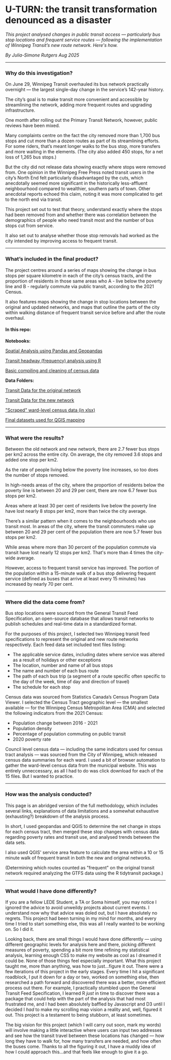 # U-TURN: the transit transformation denounced as a disaster

_This project analysed changes in public transit access — particularly bus stop locations and frequent service routes — following the implementation of Winnipeg Transit’s new route network. Here's how._

_By Julia-Simone Rutgers_
_Aug 2025_

---

### Why do this investigation?

On June 29, Winnipeg Transit overhauled its bus network practically overnight — the largest single-day change in the service’s 142-year history. 

The city’s goal is to make transit more convenient and accessible by streamlining the network, adding more frequent routes and upgrading infrastructure. 

One month after rolling out the Primary Transit Network, however, public reviews have been mixed.

Many complaints centre on the fact the city removed more than 1,700 bus stops and cut more than a dozen routes as part of its streamlining efforts. For some riders, that’s meant longer walks to the bus stop, more transfers and more waiting in the elements. (The city also added 450 stops, for a net loss of 1,265 bus stops.)

But the city did not release data showing exactly where stops were removed from. One opinion in the Winnipeg Free Press noted transit users in the city’s North End felt particularly disadvantaged by the cuts, which anecdotally seemed more significant in the historically less-affluent neighbourhood compared to wealthier, southern parts of town. Other anecdotal reports echoed this claim, noting it was more complicated to get to the north end via transit.

This project set out to test that theory, understand exactly where the stops had been removed from and whether there was correlation between the demographics of people who need transit most and the number of bus stops cut from service. 

It also set out to analyse whether those stop removals had worked as the city intended by improving access to frequent transit. 

---

### What’s included in the final product?

The project centres around a series of maps showing the change in bus stops per square kilometre in each of the city’s census tracts, and the proportion of residents in those same areas who A - live below the poverty line and B - regularly commute via public transit, according to the 2021 Census.

It also features maps showing the change in stop locations between the original and updated networks, and maps that outline the parts of the city within walking distance of frequent transit service before and after the route overhaul.

#### In this repo:

**Notebooks:**

[Spatial Analysis using Pandas and Geopandas](notebooks/01_transit_change_geographic_analysis.ipynb)

[Transit headway (frequency) analysis using R](notebooks/02_transit_frequency_analysis/transit-frequency-analysis.Rmd)

[Basic compiling and cleaning of census data](notebooks/03_transit_census_data_compiling/census-mapping-transit.ipynb)

**Data Folders:**

[Transit Data for the original network](old_network/)

[Transit Data for the new network](new_network/)

["Scraped" ward-level census data (in xlsx)](ward_data/)

[Final datasets used for QGIS mapping](data_output/)

---

### What were the results?

Between the old network and new network, there are 2.7 fewer bus stops per km2 across the entire city. On average, the city removed 3.6 stops and added one stop per km2.

As the rate of people living below the poverty line increases, so too does the number of stops removed.

In high-needs areas of the city, where the proportion of residents below the poverty line  is between 20 and 29 per cent, there are now 6.7 fewer bus stops per km2.

Areas where at least 30 per cent of residents live below the poverty line have lost nearly 8 stops per km2, more than twice the city average.

There’s a similar pattern when it comes to the neighbourhoods who use transit most.
In areas of the city, where the transit commuters make up between 20 and 29 per cent of the population there are now 5.7 fewer bus stops per km2.

While areas where more than 30 percent of the population commute via transit have lost nearly 12 stops per km2. That's more than 4 times the city-wide average.

However, access to frequent transit service has improved. The portion of the population within a 15-minute walk of a bus stop delivering frequent service (defined as buses that arrive at least every 15 minutes) has increased by nearly 70 per cent.

---

### Where did the data come from?


Bus stop locations were sourced from the General Transit Feed Specification, an open-source database that allows transit networks to publish schedules and real-time data in a standardized format. 

For the purposes of this project, I selected two Winnipeg transit feed specifications to represent the original and new route networks respectively. Each feed data set included text files listing: 


-   The applicable service dates, including dates where service was altered as a result of holidays or other exceptions
-   The location, number and name of all bus stops 
-   The name and number of each bus route
-   The path of each bus trip (a segment of a route specific often specific to the day of the week, time of day and direction of travel)
-   The schedule for each stop


Census data was sourced from Statistics Canada’s Census Program Data Viewer. I selected the Census Tract geographic level — the smallest available — for the Winnipeg Census Metropolitan Area (CMA) and selected the following indicators from the 2021 Census:

- Population change between 2016 - 2021
- Population density 
- Percentage of population commuting on public transit
- 2020 poverty rate


Council level census data — including the same indicators used for census tract analysis — was sourced from the City of Winnipeg, which released census data summaries for each ward. I used a bit of browser automation to gather the ward-level census data from the municipal website. This was entirely unneccessary, as all I had to do was click download for each of the 15 files. But I wanted to practice.

---

### How was the analysis conducted?

This page is an abridged version of the full methodology, which includes several links, explanations of data limitations and a somewhat exhaustive (exhausting?) breakdown of the analysis process. 

In short, I used geopandas and QGIS to determine the net change in stops for each census tract, then merged these stop changes with census data regarding poverty rates and transit use, and analysed trends between the data sets. 

I also used QGIS' service area feature to calculate the area within a 10 or 15 minute walk of frequent transit in both the new and original networks. 

(Determining which routes counted as "frequent" on the original transit network required analyzing the GTFS data using the R tidytransit package.)

---

### What would I have done differently?

If you are a fellow LEDE Student, a TA or Soma himself, you may notice I ignored the advice to avoid unweildy projects about current events. I understand now why that advice was doled out, but I have absolutely no regrets. This project had been turning in my mind for months, and every time I tried to start something else, this was all I really wanted to be working on. So I did it. 

Looking back, there are small things I would have done differently — using different geographic levels for analysis here and there, picking different measures of poverty, spending a bit more time refining my statistical analysis, learning enough CSS to make my website as cool as I dreamed it could be. None of those things feel especially important. What this project taught me, more than anything, was how to just...figure it out. There were a few iterations of this project in the early stages. Every time I hit a significant roadblock, I put it down for a day or two, worked on something else, then researched a path forward and discovered there was a better, more efficient process out there. For example, I practically stumbled upon the General Transit Feed Specification, I learned R _just_ in time to discover there was a package that could help with the part of the analysis that had most frustrated me, and I had been absolutely baffled by Javascript and D3 until I decided I _had_ to make my scrolling map vision a reality and, well, figured it out. This project is a testament to being stubborn, at least sometimes.

The big vision for this project (which I will carry out soon, mark my words) will involve making a little interactive where users can input two addresses and see how the transit travel between these locations has changed — how long they have to walk for, how many transfers are needed, and how often the buses come. Thanks to all the figuring it out, I have a muddy idea of how I could approach this...and that feels like enough to give it a go.
